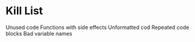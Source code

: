 Kill List
=========
Unused code 
Functions with side effects 
Unformatted cod
Repeated code blocks
Bad variable names
 





